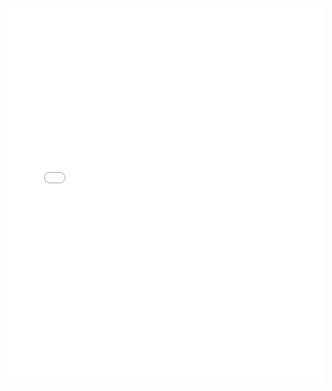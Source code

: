 <iframe src="/papers/recommender-systems-for-driver-to-customer-matching.pdf" width="100%" height="600px" style="border:none;"></iframe>
